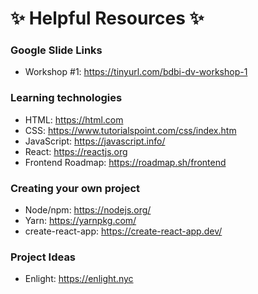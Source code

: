# ✨ Helpful Resources ✨

### Google Slide Links
- Workshop #1: https://tinyurl.com/bdbi-dv-workshop-1
### Learning technologies
- HTML: https://html.com
- CSS: https://www.tutorialspoint.com/css/index.htm
- JavaScript: https://javascript.info/
- React: https://reactjs.org
- Frontend Roadmap: https://roadmap.sh/frontend
### Creating your own project
- Node/npm: https://nodejs.org/
- Yarn: https://yarnpkg.com/
- create-react-app: https://create-react-app.dev/
### Project Ideas
- Enlight: https://enlight.nyc
